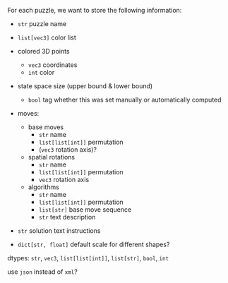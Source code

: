 
For each puzzle, we want to store the following information:
- `str` puzzle name
- `list[vec3]` color list
- colored 3D points
  - `vec3` coordinates
  - `int` color
- state space size (upper bound & lower bound)
  - `bool` tag whether this was set manually or automatically computed
- moves:
  - base moves
    - `str` name
    - `list[list[int]]` permutation
    - (`vec3` rotation axis)?
  - spatial rotations
    - `str` name
    - `list[list[int]]` permutation
    - `vec3` rotation axis
  - algorithms
    - `str` name
    - `list[list[int]]` permutation
    - `list[str]` base move sequence
    - `str` text description
- `str` solution text instructions

- `dict[str, float]` default scale for different shapes?

dtypes: `str`, `vec3`, `list[list[int]]`, `list[str]`, `bool`, `int`

use `json` instead of `xml`?
